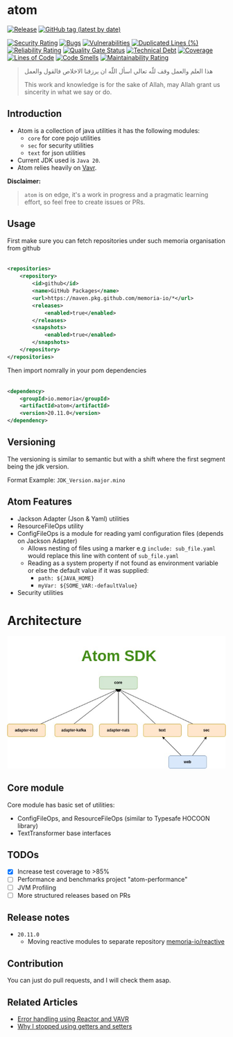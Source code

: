 # atom

[![Release](https://github.com/memoria-io/atom/workflows/Release/badge.svg)](https://github.com/memoria-io/atom/actions?query=workflow%3ARelease)
[![GitHub tag (latest by date)](https://img.shields.io/github/v/tag/memoria-io/atom?label=Version&logo=github)](https://github.com/orgs/memoria-io/packages?repo_name=atom)

[![Security Rating](https://sonarcloud.io/api/project_badges/measure?project=memoria-io_atom&metric=security_rating)](https://sonarcloud.io/summary/new_code?id=memoria-io_atom)
[![Bugs](https://sonarcloud.io/api/project_badges/measure?project=memoria-io_atom&metric=bugs)](https://sonarcloud.io/summary/new_code?id=memoria-io_atom)
[![Vulnerabilities](https://sonarcloud.io/api/project_badges/measure?project=memoria-io_atom&metric=vulnerabilities)](https://sonarcloud.io/summary/new_code?id=memoria-io_atom)
[![Duplicated Lines (%)](https://sonarcloud.io/api/project_badges/measure?project=memoria-io_atom&metric=duplicated_lines_density)](https://sonarcloud.io/summary/new_code?id=memoria-io_atom)
[![Reliability Rating](https://sonarcloud.io/api/project_badges/measure?project=memoria-io_atom&metric=reliability_rating)](https://sonarcloud.io/summary/new_code?id=memoria-io_atom)
[![Quality Gate Status](https://sonarcloud.io/api/project_badges/measure?project=memoria-io_atom&metric=alert_status)](https://sonarcloud.io/summary/new_code?id=memoria-io_atom)
[![Technical Debt](https://sonarcloud.io/api/project_badges/measure?project=memoria-io_atom&metric=sqale_index)](https://sonarcloud.io/summary/new_code?id=memoria-io_atom)
[![Coverage](https://sonarcloud.io/api/project_badges/measure?project=memoria-io_atom&metric=coverage)](https://sonarcloud.io/summary/new_code?id=memoria-io_atom)
[![Lines of Code](https://sonarcloud.io/api/project_badges/measure?project=memoria-io_atom&metric=ncloc)](https://sonarcloud.io/summary/new_code?id=memoria-io_atom)
[![Code Smells](https://sonarcloud.io/api/project_badges/measure?project=memoria-io_atom&metric=code_smells)](https://sonarcloud.io/summary/new_code?id=memoria-io_atom)
[![Maintainability Rating](https://sonarcloud.io/api/project_badges/measure?project=memoria-io_atom&metric=sqale_rating)](https://sonarcloud.io/summary/new_code?id=memoria-io_atom)


> هذا العلم والعمل وقف للّه تعالي اسأل اللّه ان يرزقنا الاخلاص فالقول والعمل
>
> This work and knowledge is for the sake of Allah, may Allah grant us sincerity in what we say or do.

## Introduction

* Atom is a collection of java utilities it has the following modules:
  * `core` for core pojo utilities
  * `sec` for security utilities
  * `text` for json utilities
* Current JDK used is `Java 20`.
* Atom relies heavily on [Vavr](https://www.vavr.io/).

**Disclaimer:**
> `atom` is on edge, it's a work in progress and a pragmatic learning effort, so feel free to create issues or PRs.

## Usage

First make sure you can fetch repositories under such memoria organisation from github

```xml

<repositories>
    <repository>
        <id>github</id>
        <name>GitHub Packages</name>
        <url>https://maven.pkg.github.com/memoria-io/*</url>
        <releases>
            <enabled>true</enabled>
        </releases>
        <snapshots>
            <enabled>true</enabled>
        </snapshots>
    </repository>
</repositories>

```

Then import nomrally in your pom dependencies

```xml

<dependency>
    <groupId>io.memoria</groupId>
    <artifactId>atom</artifactId>
    <version>20.11.0</version>
</dependency>
```

## Versioning

The versioning is similar to semantic but with a shift where the first segment being the jdk version.

Format Example: `JDK_Version.major.mino`

## Atom Features

* Jackson Adapter (Json & Yaml) utilities
* ResourceFileOps utility
* ConfigFileOps is a module for reading yaml configuration files (depends on Jackson Adapter)
    * Allows nesting of files using a marker e.g `include: sub_file.yaml` would replace this line with content
      of `sub_file.yaml`
    * Reading as a system property if not found as environment variable or else the default value if it was supplied:
        * `path: ${JAVA_HOME}`
        * `myVar: ${SOME_VAR:-defaultValue}`
* Security utilities

# Architecture

![](.docs/atom.jpg)

## Core module

Core module has basic set of utilities:

* ConfigFileOps, and ResourceFileOps (similar to Typesafe HOCOON library)
* TextTransformer base interfaces

## TODOs

* [x] Increase test coverage to >85%
* [ ] Performance and benchmarks project "atom-performance"
* [ ] JVM Profiling
* [ ] More structured releases based on PRs

## Release notes

* `20.11.0`
    * Moving reactive modules to separate repository [memoria-io/reactive](https://github.com/memoria-io/reactive)

## Contribution

You can just do pull requests, and I will check them asap.

## Related Articles

* [Error handling using Reactor and VAVR](https://marmoush.com/2019/11/12/Error-Handling.html)
* [Why I stopped using getters and setters](https://marmoush.com/2019/12/13/stopped-using-getters-and-setters.html)
